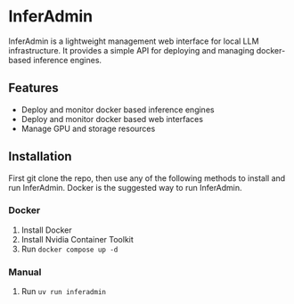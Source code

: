 # InferAdmin

InferAdmin is a lightweight management web interface for local LLM infrastructure. It provides a simple API for deploying and managing docker-based inference engines.

## Features

- Deploy and monitor docker based inference engines
- Deploy and monitor docker based web interfaces
- Manage GPU and storage resources

## Installation

First git clone the repo, then use any of the following methods to install and run InferAdmin. Docker is the suggested way to run InferAdmin.

### Docker

1. Install Docker
2. Install Nvidia Container Toolkit
3. Run `docker compose up -d`

### Manual

1. Run `uv run inferadmin`